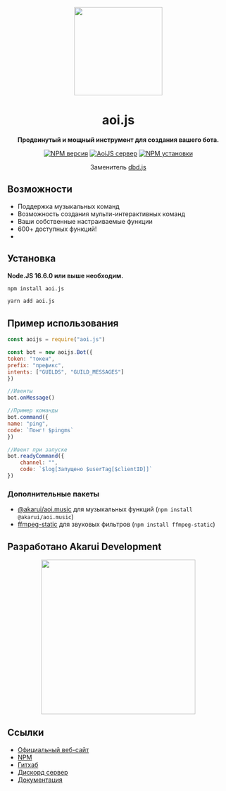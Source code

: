 <p align="center">
  <a href="https://aoi.js.org">
    <img width="200" src="https://cdn.discordapp.com/attachments/804813961190572093/924765606056701952/aoits.png">
  </a>
</p>

<h1 align="center">aoi.js</h1>

<div align="center">

**Продвинутый и мощный инструмент для создания вашего бота.**
    
[![NPM версия][npm-image]][npm-url]
[![AoiJS сервер][aoijs-server]][aoijs-server-url]
[![NPM установки][download-image]][download-url]

Заменитель [dbd.js](https://www.npmjs.com/package/dbd.js)

[npm-image]: http://img.shields.io/npm/v/aoi.js.svg?style=flat-square
[npm-url]: http://npmjs.org/package/aoi.js
[download-image]: https://img.shields.io/npm/dt/aoi.js.svg?style=flat-square
[download-url]: https://npmjs.org/package/aoi.js
[aoijs-server]: https://img.shields.io/discord/773352845738115102?color=5865F2&logo=discord&logoColor=white
[aoijs-server-url]: https://aoi.js.org/invite
    
</div>

## Возможности

- Поддержка музыкальных команд
- Возможность создания мульти-интерактивных команд
- Ваши собственные настраиваемые функции
- 600+ доступных функций!
- 
## Установка

**Node.JS 16.6.0 или выше необходим.**  


```bash
npm install aoi.js
```

```bash
yarn add aoi.js
```

## Пример использования
```js
const aoijs = require("aoi.js")

const bot = new aoijs.Bot({
token: "токен",
prefix: "префикс",
intents: ["GUILDS", "GUILD_MESSAGES"]
})

//Ивенты
bot.onMessage()

//Пример команды
bot.command({
name: "ping",
code: `Понг! $pingms`
})

//Ивент при запуске 
bot.readyCommand({
    channel: "",
    code: `$log[Запущено $userTag[$clientID]]`
})
```

### Дополнительные пакеты


- [@akarui/aoi.music](https://www.npmjs.com/package/@akarui/aoi.music) для музыкальных функций (`npm install @akarui/aoi.music`)
- [ffmpeg-static](https://www.npmjs.com/package/ffmpeg-static) для звуковых фильтров (`npm install ffmpeg-static`)

## Разработано Akarui Development

<p align="center">
  <a href="https://aoi.js.org/invite">
    <img width="350" src="https://cdn.discordapp.com/attachments/804813961190572093/909447704978001931/Akarui_Development_Banner.png">
  </a>
</p>

    
## Ссылки
- [Официальный веб-сайт](https://aoi.js.org)
- [NPM](https://www.npmjs.com/package/aoi.js)
- [Гитхаб](https://github.com/AkaruiDevelopment/aoi.js)
- [Дискорд сервер](https://discord.gg/HMUfMXDQsV)
- [Документация](https://akarui.leref.ga/v/aoi.js/)
